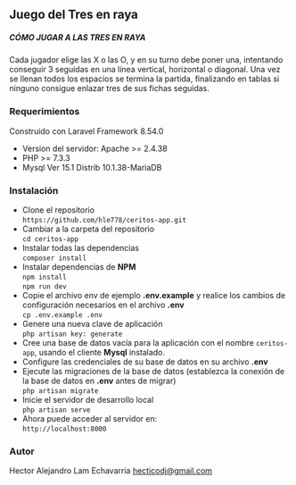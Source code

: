 ## Juego del Tres en raya

##### CÓMO JUGAR A LAS TRES EN RAYA

Cada jugador elige las X o las O, y en su turno debe poner una, intentando conseguir 3 seguidas en una línea vertical, horizontal o diagonal. Una vez se llenan todos los espacios se termina la partida, finalizando en tablas si ninguno consigue enlazar tres de sus fichas seguidas.

### Requerimientos

Construido con Laravel Framework 8.54.0

- Version del servidor: Apache >= 2.4.38
- PHP >= 7.3.3
- Mysql Ver 15.1 Distrib 10.1.38-MariaDB

### Instalación

- Clone el repositorio<br>`https://github.com/hle778/ceritos-app.git` 
- Cambiar a la carpeta del repositorio<br>`cd ceritos-app`
- Instalar todas las dependencias<br>`composer install`
- Instalar dependencias de **NPM**<br>`npm install`<br>`npm run dev`
- Copie el archivo env de ejemplo **.env.example** y realice los cambios de configuración necesarios en el archivo **.env**<br>`cp .env.example .env`
- Genere una nueva clave de aplicación<br>`php artisan key: generate`
- Cree una base de datos vacía para la aplicación con el nombre `ceritos-app`, usando el cliente **Mysql** instalado.
- Configure las credenciales de su base de datos en su archivo **.env**
- Ejecute las migraciones de la base de datos (establezca la conexión de la base de datos en **.env** antes de migrar)<br>`php artisan migrate`
- Inicie el servidor de desarrollo local<br>`php artisan serve`
- Ahora puede acceder al servidor en:<br>`http://localhost:8000` 

### Autor

Hector Alejandro Lam Echavarria
<hecticodj@gmail.com>
